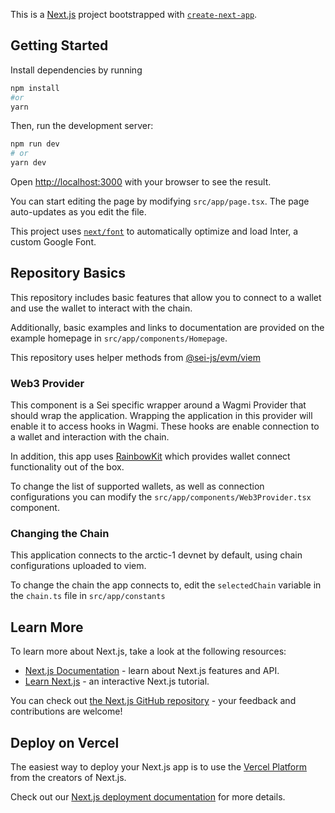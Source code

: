 This is a [Next.js](https://nextjs.org/) project bootstrapped with [`create-next-app`](https://github.com/vercel/next.js/tree/canary/packages/create-next-app).

## Getting Started

Install dependencies by running
```bash
npm install
#or
yarn
```

Then, run the development server:

```bash
npm run dev
# or
yarn dev
```

Open [http://localhost:3000](http://localhost:3000) with your browser to see the result.

You can start editing the page by modifying `src/app/page.tsx`. The page auto-updates as you edit the file.

This project uses [`next/font`](https://nextjs.org/docs/basic-features/font-optimization) to automatically optimize and load Inter, a custom Google Font.

## Repository Basics
This repository includes basic features that allow you to connect to a wallet and use the wallet to interact with the chain.

Additionally, basic examples and links to documentation are provided on the example homepage in `src/app/components/Homepage`.

This repository uses helper methods from [@sei-js/evm/viem](https://github.com/sei-protocol/sei-js/tree/main/packages/evm/src/viem)

### Web3 Provider
This component is a Sei specific wrapper around a Wagmi Provider that should wrap the application. Wrapping the application in this provider will enable it to access hooks in Wagmi. These hooks are enable connection to a wallet and interaction with the chain.

In addition, this app uses [RainbowKit](https://www.rainbowkit.com/docs/wallet-button) which provides wallet connect functionality out of the box.

To change the list of supported wallets, as well as connection configurations you can modify the `src/app/components/Web3Provider.tsx` component.

### Changing the Chain
This application connects to the arctic-1 devnet by default, using chain configurations uploaded to viem.

To change the chain the app connects to, edit the `selectedChain` variable in the `chain.ts` file in `src/app/constants`

## Learn More

To learn more about Next.js, take a look at the following resources:

- [Next.js Documentation](https://nextjs.org/docs) - learn about Next.js features and API.
- [Learn Next.js](https://nextjs.org/learn) - an interactive Next.js tutorial.

You can check out [the Next.js GitHub repository](https://github.com/vercel/next.js/) - your feedback and contributions are welcome!

## Deploy on Vercel

The easiest way to deploy your Next.js app is to use the [Vercel Platform](https://vercel.com/new?utm_medium=default-template&filter=next.js&utm_source=create-next-app&utm_campaign=create-next-app-readme) from the creators of Next.js.

Check out our [Next.js deployment documentation](https://nextjs.org/docs/deployment) for more details.
